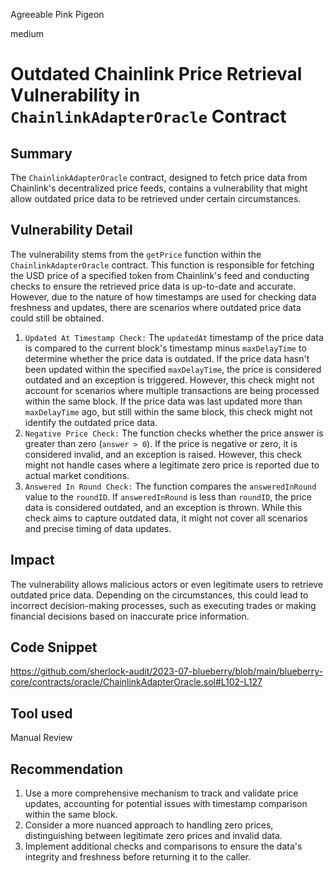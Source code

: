 Agreeable Pink Pigeon

medium

# Outdated Chainlink Price Retrieval Vulnerability in `ChainlinkAdapterOracle` Contract
## Summary
The `ChainlinkAdapterOracle` contract, designed to fetch price data from Chainlink's decentralized price feeds, contains a vulnerability that might allow outdated price data to be retrieved under certain circumstances.
## Vulnerability Detail
The vulnerability stems from the `getPrice` function within the `ChainlinkAdapterOracle` contract. This function is responsible for fetching the USD price of a specified token from Chainlink's feed and conducting checks to ensure the retrieved price data is up-to-date and accurate. However, due to the nature of how timestamps are used for checking data freshness and updates, there are scenarios where outdated price data could still be obtained.
1. `Updated At Timestamp Check:` The `updatedAt` timestamp of the price data is compared to the current block's timestamp minus `maxDelayTime` to determine whether the price data is outdated. If the price data hasn't been updated within the specified `maxDelayTime`, the price is considered outdated and an exception is triggered. However, this check might not account for scenarios where multiple transactions are being processed within the same block. If the price data was last updated more than `maxDelayTime` ago, but still within the same block, this check might not identify the outdated price data.
2. `Negative Price Check:` The function checks whether the price answer is greater than zero (`answer > 0`). If the price is negative or zero, it is considered invalid, and an exception is raised. However, this check might not handle cases where a legitimate zero price is reported due to actual market conditions.
3. `Answered In Round Check:` The function compares the `answeredInRound` value to the `roundID`. If `answeredInRound` is less than `roundID`, the price data is considered outdated, and an exception is thrown. While this check aims to capture outdated data, it might not cover all scenarios and precise timing of data updates.
## Impact
The vulnerability allows malicious actors or even legitimate users to retrieve outdated price data. Depending on the circumstances, this could lead to incorrect decision-making processes, such as executing trades or making financial decisions based on inaccurate price information.
## Code Snippet
https://github.com/sherlock-audit/2023-07-blueberry/blob/main/blueberry-core/contracts/oracle/ChainlinkAdapterOracle.sol#L102-L127
## Tool used

Manual Review

## Recommendation
1. Use a more comprehensive mechanism to track and validate price updates, accounting for potential issues with timestamp comparison within the same block.
2. Consider a more nuanced approach to handling zero prices, distinguishing between legitimate zero prices and invalid data.
3. Implement additional checks and comparisons to ensure the data's integrity and freshness before returning it to the caller.
